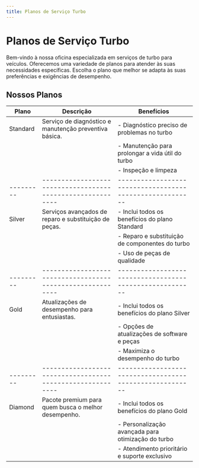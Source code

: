 ```yaml
---
title: Planos de Serviço Turbo
---
```


# Planos de Serviço Turbo

Bem-vindo à nossa oficina especializada em serviços de turbo para veículos. Oferecemos uma variedade de planos para atender às suas necessidades específicas. Escolha o plano que melhor se adapta às suas preferências e exigências de desempenho.

## Nossos Planos

| Plano   | Descrição                                                | Benefícios                                             |
|---------|----------------------------------------------------------|--------------------------------------------------------|
| Standard| Serviço de diagnóstico e manutenção preventiva básica.   | - Diagnóstico preciso de problemas no turbo            |
|         |                                                          | - Manutenção para prolongar a vida útil do turbo       |
|         |                                                          | - Inspeção e limpeza                                   |
|---------|----------------------------------------------------------|--------------------------------------------------------|
| Silver  | Serviços avançados de reparo e substituição de peças.   | - Inclui todos os benefícios do plano Standard         |
|         |                                                          | - Reparo e substituição de componentes do turbo       |
|         |                                                          | - Uso de peças de qualidade                           |
|---------|----------------------------------------------------------|--------------------------------------------------------|
| Gold    | Atualizações de desempenho para entusiastas.             | - Inclui todos os benefícios do plano Silver           |
|         |                                                          | - Opções de atualizações de software e peças          |
|         |                                                          | - Maximiza o desempenho do turbo                       |
|---------|----------------------------------------------------------|--------------------------------------------------------|
| Diamond | Pacote premium para quem busca o melhor desempenho.      | - Inclui todos os benefícios do plano Gold             |
|         |                                                          | - Personalização avançada para otimização do turbo    |
|         |                                                          | - Atendimento prioritário e suporte exclusivo          |


